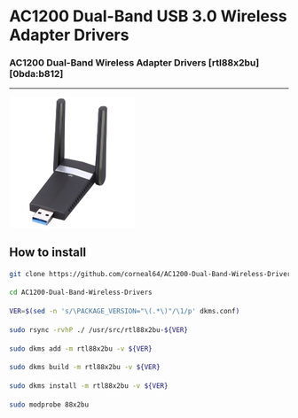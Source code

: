 # AC1200 Dual-Band USB 3.0 Wireless Adapter Drivers

### AC1200 Dual-Band Wireless Adapter Drivers [rtl88x2bu] [0bda:b812]

---

<img src="AC1200-Dual-Band-Wireless-Adapter.jpeg?raw=true" alt="Alt text" title="AC1200 Dual-Band Wireless Adapter" width="45%" />

## How to install

```bash
git clone https://github.com/corneal64/AC1200-Dual-Band-Wireless-Drivers.git

cd AC1200-Dual-Band-Wireless-Drivers

VER=$(sed -n 's/\PACKAGE_VERSION="\(.*\)"/\1/p' dkms.conf)

sudo rsync -rvhP ./ /usr/src/rtl88x2bu-${VER}

sudo dkms add -m rtl88x2bu -v ${VER}

sudo dkms build -m rtl88x2bu -v ${VER}

sudo dkms install -m rtl88x2bu -v ${VER}

sudo modprobe 88x2bu
```

